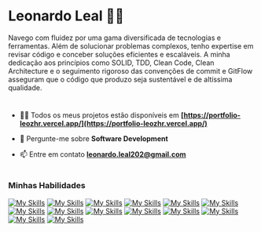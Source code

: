 # Leonardo Leal 🧑‍💻 

<p>Navego com fluidez por uma gama diversificada de tecnologias e ferramentas. Além de solucionar problemas complexos, tenho expertise em revisar código e conceber soluções eficientes e escaláveis. A minha dedicação aos princípios como SOLID, TDD, Clean Code, Clean Architecture e o seguimento rigoroso das convenções de commit e GitFlow asseguram que o código que produzo seja sustentável e de altíssima qualidade.</p>

#

- 👨‍💻 Todos os meus projetos estão disponíveis em **[https://portfolio-leozhr.vercel.app/](https://portfolio-leozhr.vercel.app/)**

- 💬 Pergunte-me sobre **Software Development**

- 📫 Entre em contato **leonardo.leal202@gmail.com**

#

### Minhas Habilidades

[![My Skills](https://skillicons.dev/icons?i=html)](https://developer.mozilla.org/pt-BR/docs/Web/HTML)
[![My Skills](https://skillicons.dev/icons?i=css)](https://developer.mozilla.org/pt-BR/docs/Web/CSS)
[![My Skills](https://skillicons.dev/icons?i=js)](https://developer.mozilla.org/pt-BR/docs/Web/JavaScript)
[![My Skills](https://skillicons.dev/icons?i=ts)](https://pt.wikipedia.org/wiki/TypeScript)
[![My Skills](https://skillicons.dev/icons?i=next)](https://blog.rocketseat.com.br/introducao-ao-next-js/)
[![My Skills](https://skillicons.dev/icons?i=react)](https://www.alura.com.br/artigos/react-js)
[![My Skills](https://skillicons.dev/icons?i=angular)](https://www.alura.com.br/artigos/angular-js)
[![My Skills](https://skillicons.dev/icons?i=vue)](https://pt.vuejs.org/guide/introduction.html)
[![My Skills](https://skillicons.dev/icons?i=tailwindcss)](https://blog.rocketseat.com.br/tailwindcss-e-next-js-dominando-o-desenvolvimento-com-estilo)
[![My Skills](https://skillicons.dev/icons?i=nodejs)](https://www.alura.com.br/artigos/node-js)
[![My Skills](https://skillicons.dev/icons?i=mysql)](https://www.hostinger.com.br/tutoriais/o-que-e-mysql)
[![My Skills](https://skillicons.dev/icons?i=mongodb)](https://pt.wikipedia.org/wiki/MongoDB)
[![My Skills](https://skillicons.dev/icons?i=prisma)](https://blog.rocketseat.com.br/prisma-uma-das-melhores-coisa-que-ja-aconteceu-no-ecossistema)
[![My Skills](https://skillicons.dev/icons?i=git)](https://www.alura.com.br/artigos/o-que-e-git-github)